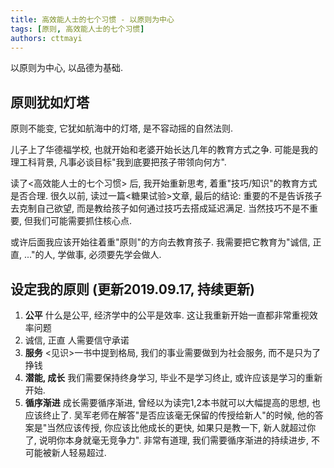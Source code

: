 ```yaml
---
title: 高效能人士的七个习惯 - 以原则为中心
tags: [原则, 高效能人士的七个习惯]
authors: cttmayi
---
```


以原则为中心, 以品德为基础.

## 原则犹如灯塔
原则不能变, 它犹如航海中的灯塔, 是不容动摇的自然法则.

儿子上了华德福学校, 也就开始和老婆开始长达几年的教育方式之争. 可能是我的理工科背景, 凡事必谈目标"我到底要把孩子带领向何方".

读了\<高效能人士的七个习惯\> 后, 我开始重新思考, 着重"技巧/知识"的教育方式是否合理. 很久以前, 读过一篇\<糖果试验\>文章, 最后的结论: 重要的不是告诉孩子去克制自己欲望, 而是教给孩子如何通过技巧去搭成延迟满足. 当然技巧不是不重要, 但我们可能需要抓住核心点. 

或许后面我应该开始往着重"原则"的方向去教育孩子. 我需要把它教育为"诚信, 正直, ..."的人, 学做事, 必须要先学会做人.

## 设定我的原则 (更新2019.09.17, 持续更新)
1. **公平**
什么是公平, 经济学中的公平是效率. 这让我重新开始一直都非常重视效率问题
1. 诚信, 正直
人需要信守承诺
1. **服务**
\<见识\>一书中提到格局, 我们的事业需要做到为社会服务, 而不是只为了挣钱
1. **潜能, 成长**
我们需要保持终身学习, 毕业不是学习终止, 或许应该是学习的重新开始.
1. **循序渐进**
成长需要循序渐进, 曾经以为读完1,2本书就可以大幅提高的思想, 也应该终止了. 吴军老师在解答"是否应该毫无保留的传授给新人"的时候, 他的答案是"当然应该传授, 你应该比他成长的更快, 如果只是教一下, 新人就超过你了, 说明你本身就毫无竞争力". 非常有道理, 我们需要循序渐进的持续进步, 不可能被新人轻易超过.